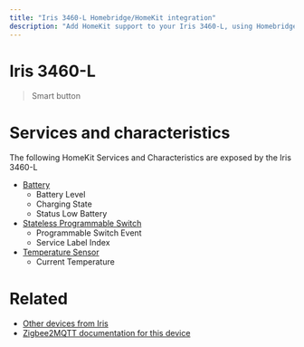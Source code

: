 ```yaml
---
title: "Iris 3460-L Homebridge/HomeKit integration"
description: "Add HomeKit support to your Iris 3460-L, using Homebridge, Zigbee2MQTT and homebridge-z2m."
---
```

<!---
This file has been GENERATED using src/docgen/docgen.ts
DO NOT EDIT THIS FILE MANUALLY!
-->
# Iris 3460-L
> Smart button


# Services and characteristics
The following HomeKit Services and Characteristics are exposed by
the Iris 3460-L

* [Battery](../../battery.md)
  * Battery Level
  * Charging State
  * Status Low Battery
* [Stateless Programmable Switch](../../action.md)
  * Programmable Switch Event
  * Service Label Index
* [Temperature Sensor](../../sensors.md)
  * Current Temperature


# Related
* [Other devices from Iris](../index.md#iris)
* [Zigbee2MQTT documentation for this device](https://www.zigbee2mqtt.io/devices/3460-L.html)